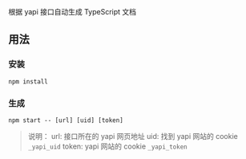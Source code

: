根据 yapi 接口自动生成 TypeScript 文档

## 用法

### 安装
```shell
npm install
```

### 生成
```shell
npm start -- [url] [uid] [token]
```

> 说明：
> url: 接口所在的 yapi 网页地址
> uid: 找到 yapi 网站的 cookie `_yapi_uid`
> token: yapi 网站的 cookie `_yapi_token`
